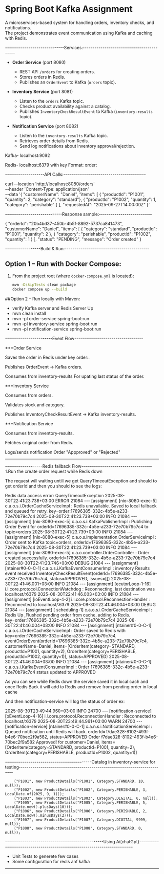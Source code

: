 # Spring Boot Kafka Assignment

A microservices-based system for handling orders, inventory checks, and notifications.  
The project demonstrates event communication using Kafka and caching with Redis.


------------------------------Services:-------------------------------------------

- **Order Service** (port 8080)  
  - REST API `/orders` for creating orders.  
  - Stores orders in Redis.  
  - Publishes an `OrderEvent` to Kafka (`orders` topic).

- **Inventory Service** (port 8081)  
  - Listen to the `orders` Kafka topic.  
  - Checks product availability against a catalog.  
  - Publishes `InventoryCheckResultEvent` to Kafka (`inventory-results` topic).

- **Notification Service** (port 8082)  
  - Listen to the `inventory-results` Kafka topic.  
  - Retrieves order details from Redis.  
  - Send log notifications about inventory approval/rejection.


Kafka- localhost:9092

Redis- localhost:6379 with key Format: order:<orderId>


--------------------API Calls:------------------------------------------

curl --location 'http://localhost:8080/orders' \
--header 'Content-Type: application/json' \
--data '{
    "customerName": "Daniel",
    "items": [
      { "productId": "P1001", "quantity": 2, "category": "standard"},
      { "productId": "P1002", "quantity": 1, "category": "perishable" }
    ],
    "requestedAt": "2025-09-27T14:00:00Z"
  }'
    
-----------------------------Response sample:---------------------------

{
    "orderId": "20b4bd37-450b-4b5f-8892-5737ca841473",
    "customerName": "Daniel",
    "items": [
        {
            "category": "standard",
            "productId": "P1001",
            "quantity": 2
        },
        {
            "category": "perishable",
            "productId": "P1002",
            "quantity": 1
        }
    ],
    "status": "PENDING",
    "message": "Order created"
}

  
------------------Build & Run:-------------------------------------------

## Option 1 – Run with Docker Compose:

1. From the project root (where `docker-compose.yml` is located):
   ```bash
   mvn -DskipTests clean package
   docker compose up --build
   
   
##Option 2 – Run locally with Maven:
 - verify Kafka server and Redis Server Up
 - mvn clean install
 - mvn -pl order-service spring-boot:run
 - mvn -pl inventory-service spring-boot:run
 - mvn -pl notification-service spring-boot:run
 
 
------------------------Event Flow-----------------------------------

***Order Service

Saves the order in Redis under key order:<orderId>.

Publishes OrderEvent → Kafka orders.

Consumes from inventory-results For upating last status of the order.

***Inventory Service

Consumes from orders.

Validates stock and category.

Publishes InventoryCheckResultEvent → Kafka inventory-results.

***Notification Service

Consumes from inventory-results.

Fetches original order from Redis.

Logs/sends notification Order "Appproved" or "Rejected"

--------------------------------------------------------------------------

-------------------Redis fallback Flow------------------------------------
1.Run the create order request while Redis down

The request will waiting untill we get QueryTimeoutException and should to get orderId
and then you should to see the logs:

 Redis data access error: QueryTimeoutException
2025-08-30T22:41:23.738+03:00 ERROR 21084 --- [assignment] [nio-8080-exec-5] c.a.o.s.i.OrderCacheServiceImpl          : Redis unavailable. Saved to local fallback and queued for retry. key=order:17696385-332c-4b5e-a233-72e70b79c7c4
2025-08-30T22:41:23.738+03:00  INFO 21084 --- [assignment] [nio-8080-exec-5] c.a.o.s.i.KafkaPublisherImpl             : Publishing Order Event for orderId=17696385-332c-4b5e-a233-72e70b79c7c4 to topic=orders
2025-08-30T22:41:23.739+03:00  INFO 21084 --- [assignment] [nio-8080-exec-5] c.a.o.s.implementation.OrderServiceImpl  : Order sent to Kafka topic=orders, orderId=17696385-332c-4b5e-a233-72e70b79c7c4
2025-08-30T22:41:23.739+03:00  INFO 21084 --- [assignment] [nio-8080-exec-5] c.a.o.controller.OrderController         : Order created successfully. orderId=17696385-332c-4b5e-a233-72e70b79c7c4
2025-08-30T22:41:23.746+03:00 DEBUG 21084 --- [assignment] [ntainer#0-0-C-1] c.a.o.s.i.KafkaEventConsumerImpl         : inventory Results event received InventoryCheckResultEvent(orderId=17696385-332c-4b5e-a233-72e70b79c7c4, status=APPROVED, issues=[])
2025-08-30T22:41:46.001+03:00  INFO 21084 --- [assignment] [ecutorLoop-1-16] i.l.core.protocol.ConnectionWatchdog     : Reconnecting, last destination was localhost/<unresolved>:6379
2025-08-30T22:41:46.003+03:00  INFO 21084 --- [assignment] [ioEventLoop-4-2] i.l.core.protocol.ReconnectionHandler    : Reconnected to localhost/<unresolved>:6379
2025-08-30T22:41:46.004+03:00 DEBUG 21084 --- [assignment] [   scheduling-1] c.a.o.s.i.OrderCacheServiceImpl          : Redis Up ,Flushed pending order from cache, adding to Redis. key=order:17696385-332c-4b5e-a233-72e70b79c7c4
2025-08-30T22:41:46.004+03:00  INFO 21084 --- [assignment] [ntainer#0-0-C-1] c.a.o.s.i.OrderCacheServiceImpl          : Order saved to Redis with key=order:17696385-332c-4b5e-a233-72e70b79c7c4, eventOrderEvent(orderId=17696385-332c-4b5e-a233-72e70b79c7c4, customerName=Daniel, items=[OrderItem(category=STANDARD, productId=P1001, quantity=2), OrderItem(category=PERISHABLE, productId=P1002, quantity=1)], status=APPROVED)
2025-08-30T22:41:46.004+03:00  INFO 21084 --- [assignment] [ntainer#0-0-C-1] c.a.o.s.i.KafkaEventConsumerImpl         : Order 17696385-332c-4b5e-a233-72e70b79c7c4 status updated to APPROVED

As you can see while Redis down the service saved it in local cach and once Redis Back it will add to Redis and remove from pending order in local cache

And then notification-service will log the status of order ex:

2025-08-30T23:49:44.960+03:00  INFO 24700 --- [notification-service] [oEventLoop-4-16] i.l.core.protocol.ReconnectionHandler    : Reconnected to localhost/<unresolved>:6379
2025-08-30T23:49:44.961+03:00  WARN 24700 --- [notification-service] [ntainer#0-0-C-1] c.a.n.s.i.NotificationServiceImpl        : Queued notification until Redis will back. orderId=f7dae328-8102-493f-b4e6-70bec2f9a582, status=APPROVED
Order f7dae328-8102-493f-b4e6-70bec2f9a582 Approved! for customer=Daniel, items=[OrderItem(category=STANDARD, productId=P1001, quantity=2), OrderItem(category=PERISHABLE, productId=P1002, quantity=1)]

--------------------------------------------Catalog in inventory-service for testing---------------------------------------------------------------------------
        
		("P1001", new ProductDetails("P1001", Category.STANDARD, 10, null));
        ("P1002", new ProductDetails("P1002", Category.PERISHABLE, 3, LocalDate.of(2025, 9, 1)));
        ("P1003", new ProductDetails("P1003", Category.DIGITAL, 0, null));
        ("P1005", new ProductDetails("P1005", Category.PERISHABLE, 5, LocalDate.now().plusDays(10)));
        ("P1006", new ProductDetails("P1006", Category.PERISHABLE, 2, LocalDate.now().minusDays(2)));
        ("P1007", new ProductDetails("P1007", Category.DIGITAL, 9999, null));
        ("P1008", new ProductDetails("P1008", Category.STANDARD, 0, null));
		
--------------------------------------------------Using Ai(chatGpt)---------------------------------------------------------------------------		

- Unit Tests to generete few cases
- Some configuration for redis anf kafka

-----------------------------------------------------------------------------------------------------------------------------------------------
